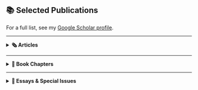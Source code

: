 ## 📚 Selected Publications

For a full list, see my [Google Scholar profile](https://scholar.google.com/citations?user=8jtmeYUAAAAJ&hl=en).

---

<details>
<summary><strong>🗞️ Articles</strong></summary>

![The ‘Ambroise Affair’](pub5.png){:width="200px"}  
**[The ‘Ambroise Affair’...](https://drive.google.com/file/d/13HDaWQDQkAgnthVORFdYn4tqqhlsAguF/view?usp=sharing)**

![Église, État, et Esclavage](pub1.png){:width="200px"}  
**[Église, État, et Esclavage...](https://www.portail-esclavage-reunion.fr/documentaires/l-esclavage/leglise-et-lesclavage/eglise-etat-et-esclavage-les-familles-vendues-comme-biens-nationaux-a-lile-de-la-reunion-pendant-la-revolution-francaise/)**

![Looking for “Petit Jean”](pub0.jpg){:width="200px"}  
**[Looking for “Petit Jean”...](https://64parishes.org/looking-for-petit-jean)**

</details>

---

<details>
<summary><strong>📘 Book Chapters</strong></summary>

![Gender, Family, and Social Control](pub2.png){:width="200px"}  
**[Gender, Family, and Social Control...](https://drive.google.com/file/d/1wrS2phtMkgjha5g6sPnsUbgIQzGT8S3Z/view?usp=sharing)**

![‘Free and Naturalized Frenchwomen’](pub3.png){:width="200px"}  
**[‘Free and Naturalized Frenchwomen’...](https://drive.google.com/file/d/1ro_OSNdbyXvhlbsgDIOxa0Bu_vPYurnD/view?usp=sharing)**

![‘A Thousand Prejudices’](pub7.png){:width="200px"}  
**[‘A Thousand Prejudices’...](https://drive.google.com/file/d/11tlLSyZsk0CGviQG3r8ItdsuyUudYvXS/view?usp=sharing)**

</details>

---

<details>
<summary><strong>📑 Essays & Special Issues</strong></summary>

![Gender in Slave and Post-Emancipation Societies](pub0.png){:width="200px"}  
**[Gender in Slave and Post-Emancipation...](https://doi.org/10.4000/11oa3)**

![France and its Empire](pub4.png){:width="200px"}  
**[France and its Empire in the Indian Ocean...](https://drive.google.com/file/d/1E-aXR8FHurDIJGhWrcERDPEunQA0EhkR/view?usp=sharing)**

![Instructions du Ministère](pub6.png){:width="200px"}  
**[Instructions du Ministère de la Marine...](https://www.cairn.info/revue-outre-mers-2015-2-page-285.htm)**

</details>
